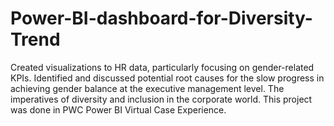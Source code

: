 # Power-BI-dashboard-for-Diversity-Trend
Created visualizations to HR data, particularly focusing on gender-related KPIs.
Identified and discussed potential root causes for the slow progress in achieving gender balance at the executive management level.
The imperatives of diversity and inclusion in the corporate world.
This project was done in PWC Power BI Virtual Case Experience.
